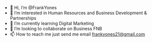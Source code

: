 - 👋 Hi, I’m @FrankYones
- 👀 I’m interested in Human Resources and Business Development & Partnerships
- 🌱 I’m currently learning Digital Marketing
- 💞️ I’m looking to collaborate on Business FNB
- 📫 How to reach me just send me email frankyones21@gmail.com

<!---
FrankYones/FrankYones is a ✨ special ✨ repository because its `README.md` (this file) appears on your GitHub profile.
You can click the Preview link to take a look at your changes.
--->
